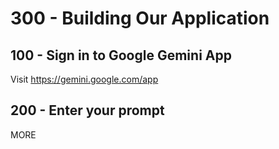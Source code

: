 # 300 - Building Our Application

## 100 - Sign in to Google Gemini App

Visit https://gemini.google.com/app

## 200 - Enter your prompt

MORE
